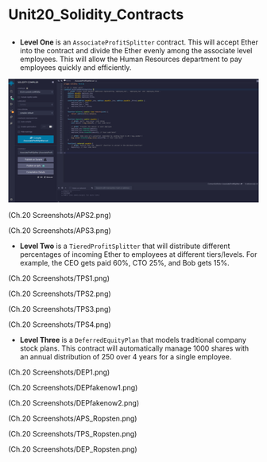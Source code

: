 # Unit20_Solidity_Contracts

## 

* **Level One** is an `AssociateProfitSplitter` contract. This will accept Ether into the contract and divide the Ether evenly among the associate level employees. This will allow the Human Resources department to pay employees quickly and efficiently.

![APS1](https://github.com/antoniopinkston/Unit20_Solidity_Contracts/blob/main/Ch.20%20Screenshots/APS1.png)


(Ch.20 Screenshots/APS2.png)

(Ch.20 Screenshots/APS3.png)

* **Level Two** is a `TieredProfitSplitter` that will distribute different percentages of incoming Ether to employees at different tiers/levels. For example, the CEO gets paid 60%, CTO 25%, and Bob gets 15%.

(Ch.20 Screenshots/TPS1.png)

(Ch.20 Screenshots/TPS2.png)

(Ch.20 Screenshots/TPS3.png)

(Ch.20 Screenshots/TPS4.png)



* **Level Three** is a `DeferredEquityPlan` that models traditional company stock plans. This contract will automatically manage 1000 shares with an annual distribution of 250 over 4 years for a single employee.

(Ch.20 Screenshots/DEP1.png)

(Ch.20 Screenshots/DEPfakenow1.png)

(Ch.20 Screenshots/DEPfakenow2.png)



(Ch.20 Screenshots/APS_Ropsten.png)

(Ch.20 Screenshots/TPS_Ropsten.png)

(Ch.20 Screenshots/DEP_Ropsten.png)





